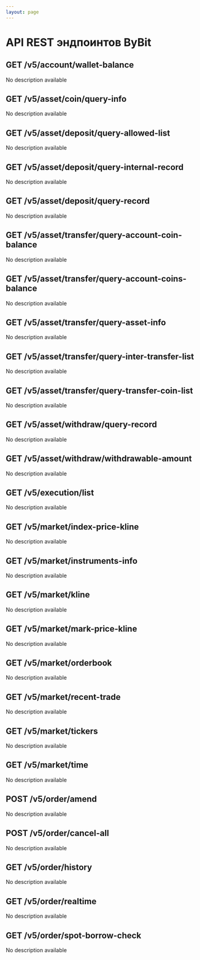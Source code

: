 ```yaml
---
layout: page
---
```


# API REST эндпоинтов ByBit

<GlobalAuth />

## GET /v5/account/wallet-balance
No description available

<InteractiveByBitRESTendpointsAPIEndpoint1 />

## GET /v5/asset/coin/query-info
No description available

<InteractiveByBitRESTendpointsAPIEndpoint2 />

## GET /v5/asset/deposit/query-allowed-list
No description available

<InteractiveByBitRESTendpointsAPIEndpoint3 />

## GET /v5/asset/deposit/query-internal-record
No description available

<InteractiveByBitRESTendpointsAPIEndpoint4 />

## GET /v5/asset/deposit/query-record
No description available

<InteractiveByBitRESTendpointsAPIEndpoint5 />

## GET /v5/asset/transfer/query-account-coin-balance
No description available

<InteractiveByBitRESTendpointsAPIEndpoint6 />

## GET /v5/asset/transfer/query-account-coins-balance
No description available

<InteractiveByBitRESTendpointsAPIEndpoint7 />

## GET /v5/asset/transfer/query-asset-info
No description available

<InteractiveByBitRESTendpointsAPIEndpoint8 />

## GET /v5/asset/transfer/query-inter-transfer-list
No description available

<InteractiveByBitRESTendpointsAPIEndpoint9 />

## GET /v5/asset/transfer/query-transfer-coin-list
No description available

<InteractiveByBitRESTendpointsAPIEndpoint10 />

## GET /v5/asset/withdraw/query-record
No description available

<InteractiveByBitRESTendpointsAPIEndpoint11 />

## GET /v5/asset/withdraw/withdrawable-amount
No description available

<InteractiveByBitRESTendpointsAPIEndpoint12 />

## GET /v5/execution/list
No description available

<InteractiveByBitRESTendpointsAPIEndpoint13 />

## GET /v5/market/index-price-kline
No description available

<InteractiveByBitRESTendpointsAPIEndpoint14 />

## GET /v5/market/instruments-info
No description available

<InteractiveByBitRESTendpointsAPIEndpoint15 />

## GET /v5/market/kline
No description available

<InteractiveByBitRESTendpointsAPIEndpoint16 />

## GET /v5/market/mark-price-kline
No description available

<InteractiveByBitRESTendpointsAPIEndpoint17 />

## GET /v5/market/orderbook
No description available

<InteractiveByBitRESTendpointsAPIEndpoint18 />

## GET /v5/market/recent-trade
No description available

<InteractiveByBitRESTendpointsAPIEndpoint19 />

## GET /v5/market/tickers
No description available

<InteractiveByBitRESTendpointsAPIEndpoint20 />

## GET /v5/market/time
No description available

<InteractiveByBitRESTendpointsAPIEndpoint21 />

## POST /v5/order/amend
No description available

<InteractiveByBitRESTendpointsAPIEndpoint22 />

## POST /v5/order/cancel-all
No description available

<InteractiveByBitRESTendpointsAPIEndpoint23 />

## GET /v5/order/history
No description available

<InteractiveByBitRESTendpointsAPIEndpoint24 />

## GET /v5/order/realtime
No description available

<InteractiveByBitRESTendpointsAPIEndpoint25 />

## GET /v5/order/spot-borrow-check
No description available

<InteractiveByBitRESTendpointsAPIEndpoint26 />

<script setup>
import InteractiveByBitRESTendpointsAPIEndpoint1 from '../../.vitepress/theme/components/InteractiveByBitRESTendpointsAPIEndpoint1.vue'
import InteractiveByBitRESTendpointsAPIEndpoint2 from '../../.vitepress/theme/components/InteractiveByBitRESTendpointsAPIEndpoint2.vue'
import InteractiveByBitRESTendpointsAPIEndpoint3 from '../../.vitepress/theme/components/InteractiveByBitRESTendpointsAPIEndpoint3.vue'
import InteractiveByBitRESTendpointsAPIEndpoint4 from '../../.vitepress/theme/components/InteractiveByBitRESTendpointsAPIEndpoint4.vue'
import InteractiveByBitRESTendpointsAPIEndpoint5 from '../../.vitepress/theme/components/InteractiveByBitRESTendpointsAPIEndpoint5.vue'
import InteractiveByBitRESTendpointsAPIEndpoint6 from '../../.vitepress/theme/components/InteractiveByBitRESTendpointsAPIEndpoint6.vue'
import InteractiveByBitRESTendpointsAPIEndpoint7 from '../../.vitepress/theme/components/InteractiveByBitRESTendpointsAPIEndpoint7.vue'
import InteractiveByBitRESTendpointsAPIEndpoint8 from '../../.vitepress/theme/components/InteractiveByBitRESTendpointsAPIEndpoint8.vue'
import InteractiveByBitRESTendpointsAPIEndpoint9 from '../../.vitepress/theme/components/InteractiveByBitRESTendpointsAPIEndpoint9.vue'
import InteractiveByBitRESTendpointsAPIEndpoint10 from '../../.vitepress/theme/components/InteractiveByBitRESTendpointsAPIEndpoint10.vue'
import InteractiveByBitRESTendpointsAPIEndpoint11 from '../../.vitepress/theme/components/InteractiveByBitRESTendpointsAPIEndpoint11.vue'
import InteractiveByBitRESTendpointsAPIEndpoint12 from '../../.vitepress/theme/components/InteractiveByBitRESTendpointsAPIEndpoint12.vue'
import InteractiveByBitRESTendpointsAPIEndpoint13 from '../../.vitepress/theme/components/InteractiveByBitRESTendpointsAPIEndpoint13.vue'
import InteractiveByBitRESTendpointsAPIEndpoint14 from '../../.vitepress/theme/components/InteractiveByBitRESTendpointsAPIEndpoint14.vue'
import InteractiveByBitRESTendpointsAPIEndpoint15 from '../../.vitepress/theme/components/InteractiveByBitRESTendpointsAPIEndpoint15.vue'
import InteractiveByBitRESTendpointsAPIEndpoint16 from '../../.vitepress/theme/components/InteractiveByBitRESTendpointsAPIEndpoint16.vue'
import InteractiveByBitRESTendpointsAPIEndpoint17 from '../../.vitepress/theme/components/InteractiveByBitRESTendpointsAPIEndpoint17.vue'
import InteractiveByBitRESTendpointsAPIEndpoint18 from '../../.vitepress/theme/components/InteractiveByBitRESTendpointsAPIEndpoint18.vue'
import InteractiveByBitRESTendpointsAPIEndpoint19 from '../../.vitepress/theme/components/InteractiveByBitRESTendpointsAPIEndpoint19.vue'
import InteractiveByBitRESTendpointsAPIEndpoint20 from '../../.vitepress/theme/components/InteractiveByBitRESTendpointsAPIEndpoint20.vue'
import InteractiveByBitRESTendpointsAPIEndpoint21 from '../../.vitepress/theme/components/InteractiveByBitRESTendpointsAPIEndpoint21.vue'
import InteractiveByBitRESTendpointsAPIEndpoint22 from '../../.vitepress/theme/components/InteractiveByBitRESTendpointsAPIEndpoint22.vue'
import InteractiveByBitRESTendpointsAPIEndpoint23 from '../../.vitepress/theme/components/InteractiveByBitRESTendpointsAPIEndpoint23.vue'
import InteractiveByBitRESTendpointsAPIEndpoint24 from '../../.vitepress/theme/components/InteractiveByBitRESTendpointsAPIEndpoint24.vue'
import InteractiveByBitRESTendpointsAPIEndpoint25 from '../../.vitepress/theme/components/InteractiveByBitRESTendpointsAPIEndpoint25.vue'
import InteractiveByBitRESTendpointsAPIEndpoint26 from '../../.vitepress/theme/components/InteractiveByBitRESTendpointsAPIEndpoint26.vue'
import GlobalAuth from '../../.vitepress/theme/components/GlobalAuth.vue'
import SimpleOutline from '../../.vitepress/theme/components/SimpleOutline.vue'
</script>

<SimpleOutline :items="[
  { text: 'GET /v5/account/wallet-balance', anchor: '#get-v5accountwalletbalance' },
  { text: 'GET /v5/asset/coin/query-info', anchor: '#get-v5assetcoinqueryinfo' },
  { text: 'GET /v5/asset/deposit/query-allowed-list', anchor: '#get-v5assetdepositqueryallowedlist' },
  { text: 'GET /v5/asset/deposit/query-internal-record', anchor: '#get-v5assetdepositqueryinternalrecord' },
  { text: 'GET /v5/asset/deposit/query-record', anchor: '#get-v5assetdepositqueryrecord' },
  { text: 'GET /v5/asset/transfer/query-account-coin-balance', anchor: '#get-v5assettransferqueryaccountcoinbalance' },
  { text: 'GET /v5/asset/transfer/query-account-coins-balance', anchor: '#get-v5assettransferqueryaccountcoinsbalance' },
  { text: 'GET /v5/asset/transfer/query-asset-info', anchor: '#get-v5assettransferqueryassetinfo' },
  { text: 'GET /v5/asset/transfer/query-inter-transfer-list', anchor: '#get-v5assettransferqueryintertransferlist' },
  { text: 'GET /v5/asset/transfer/query-transfer-coin-list', anchor: '#get-v5assettransferquerytransfercoinlist' },
  { text: 'GET /v5/asset/withdraw/query-record', anchor: '#get-v5assetwithdrawqueryrecord' },
  { text: 'GET /v5/asset/withdraw/withdrawable-amount', anchor: '#get-v5assetwithdrawwithdrawableamount' },
  { text: 'GET /v5/execution/list', anchor: '#get-v5executionlist' },
  { text: 'GET /v5/market/index-price-kline', anchor: '#get-v5marketindexpricekline' },
  { text: 'GET /v5/market/instruments-info', anchor: '#get-v5marketinstrumentsinfo' },
  { text: 'GET /v5/market/kline', anchor: '#get-v5marketkline' },
  { text: 'GET /v5/market/mark-price-kline', anchor: '#get-v5marketmarkpricekline' },
  { text: 'GET /v5/market/orderbook', anchor: '#get-v5marketorderbook' },
  { text: 'GET /v5/market/recent-trade', anchor: '#get-v5marketrecenttrade' },
  { text: 'GET /v5/market/tickers', anchor: '#get-v5markettickers' },
  { text: 'GET /v5/market/time', anchor: '#get-v5markettime' },
  { text: 'POST /v5/order/amend', anchor: '#post-v5orderamend' },
  { text: 'POST /v5/order/cancel-all', anchor: '#post-v5ordercancelall' },
  { text: 'GET /v5/order/history', anchor: '#get-v5orderhistory' },
  { text: 'GET /v5/order/realtime', anchor: '#get-v5orderrealtime' },
  { text: 'GET /v5/order/spot-borrow-check', anchor: '#get-v5orderspotborrowcheck' }
]" />
